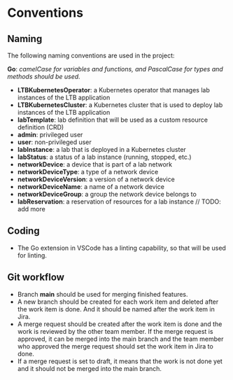 # Conventions

## Naming

The following naming conventions are used in the project:

**Go**: *camelCase for variables and functions, and PascalCase for types and methods should be used.*

- **LTBKubernetesOperator**: a Kubernetes operator that manages lab instances of the LTB application
- **LTBKubernetesCluster**: a Kubernetes cluster that is used to deploy lab instances of the LTB application
- **labTemplate**: lab definition that will be used as a custom resource definition (CRD)
- **admin**: privileged user
- **user**: non-privileged user
- **labInstance**: a lab that is deployed in a Kubernetes cluster
- **labStatus**: a status of a lab instance (running, stopped, etc.)
- **networkDevice**: a device that is part of a lab network
- **networkDeviceType**: a type of a network device
- **networkDeviceVersion**: a version of a network device
- **networkDeviceName**: a name of a network device
- **networkDeviceGroup**: a group the network device belongs to
- **labReservation**: a reservation of resources for a lab instance
// TODO: add more

## Coding

- The Go extension in VSCode has a linting capability, so that will be used for linting.

## Git workflow

- Branch **main** should be used for merging finished features.
- A new branch should be created for each work item and deleted after the work item is done. And it should be named after the work item in Jira.
- A merge request should be created after the work item is done and the work is reviewed by the other team member. If the merge request is approved, it can be merged into the main branch and the team member who approved the merge request should set the work item in Jira to done.
- If a merge request is set to draft, it means that the work is not done yet and it should not be merged into the main branch.
